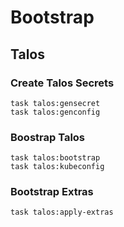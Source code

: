 # Bootstrap

## Talos

### Create Talos Secrets

```
task talos:gensecret
task talos:genconfig
```

### Boostrap Talos

```
task talos:bootstrap
task talos:kubeconfig
```

### Bootstrap Extras

```
task talos:apply-extras
```
